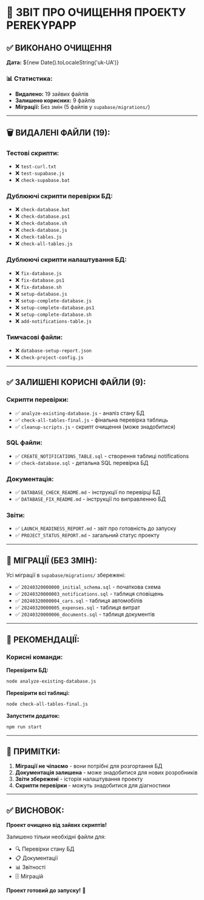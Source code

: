 # 🧹 ЗВІТ ПРО ОЧИЩЕННЯ ПРОЕКТУ PEREKYPAPP

## ✅ ВИКОНАНО ОЧИЩЕННЯ

**Дата:** ${new Date().toLocaleString('uk-UA')}

### 📊 Статистика:
- **Видалено:** 19 зайвих файлів
- **Залишено корисних:** 9 файлів
- **Міграції:** Без змін (5 файлів у `supabase/migrations/`)

---

## 🗑️ ВИДАЛЕНІ ФАЙЛИ (19):

### Тестові скрипти:
- ❌ `test-curl.txt`
- ❌ `test-supabase.js`
- ❌ `check-supabase.bat`

### Дублюючі скрипти перевірки БД:
- ❌ `check-database.bat`
- ❌ `check-database.ps1`
- ❌ `check-database.sh`
- ❌ `check-database.js`
- ❌ `check-tables.js`
- ❌ `check-all-tables.js`

### Дублюючі скрипти налаштування БД:
- ❌ `fix-database.js`
- ❌ `fix-database.ps1`
- ❌ `fix-database.sh`
- ❌ `setup-database.js`
- ❌ `setup-complete-database.js`
- ❌ `setup-complete-database.ps1`
- ❌ `setup-complete-database.sh`
- ❌ `add-notifications-table.js`

### Тимчасові файли:
- ❌ `database-setup-report.json`
- ❌ `check-project-config.js`

---

## ✅ ЗАЛИШЕНІ КОРИСНІ ФАЙЛИ (9):

### Скрипти перевірки:
- ✅ `analyze-existing-database.js` - аналіз стану БД
- ✅ `check-all-tables-final.js` - фінальна перевірка таблиць
- ✅ `cleanup-scripts.js` - скрипт очищення (може знадобитися)

### SQL файли:
- ✅ `CREATE_NOTIFICATIONS_TABLE.sql` - створення таблиці notifications
- ✅ `check-database.sql` - детальна SQL перевірка БД

### Документація:
- ✅ `DATABASE_CHECK_README.md` - інструкції по перевірці БД
- ✅ `DATABASE_FIX_README.md` - інструкції по виправленню БД

### Звіти:
- ✅ `LAUNCH_READINESS_REPORT.md` - звіт про готовність до запуску
- ✅ `PROJECT_STATUS_REPORT.md` - загальний статус проекту

---

## 📁 МІГРАЦІЇ (БЕЗ ЗМІН):

Усі міграції в `supabase/migrations/` збережені:
- ✅ `20240320000000_initial_schema.sql` - початкова схема
- ✅ `20240320000003_notifications.sql` - таблиця сповіщень
- ✅ `20240320000004_cars.sql` - таблиця автомобілів
- ✅ `20240320000005_expenses.sql` - таблиця витрат
- ✅ `20240320000006_documents.sql` - таблиця документів

---

## 🎯 РЕКОМЕНДАЦІЇ:

### Корисні команди:

**Перевірити БД:**
```bash
node analyze-existing-database.js
```

**Перевірити всі таблиці:**
```bash
node check-all-tables-final.js
```

**Запустити додаток:**
```bash
npm run start
```

---

## 📝 ПРИМІТКИ:

1. **Міграції не чіпаємо** - вони потрібні для розгортання БД
2. **Документація залишена** - може знадобитися для нових розробників
3. **Звіти збережені** - історія налаштування проекту
4. **Скрипти перевірки** - можуть знадобитися для діагностики

---

## ✅ ВИСНОВОК:

**Проект очищено від зайвих скриптів!**

Залишено тільки необхідні файли для:
- 🔍 Перевірки стану БД
- 📋 Документації
- 📊 Звітності
- 🗄️ Міграцій

**Проект готовий до запуску!** 🚀
